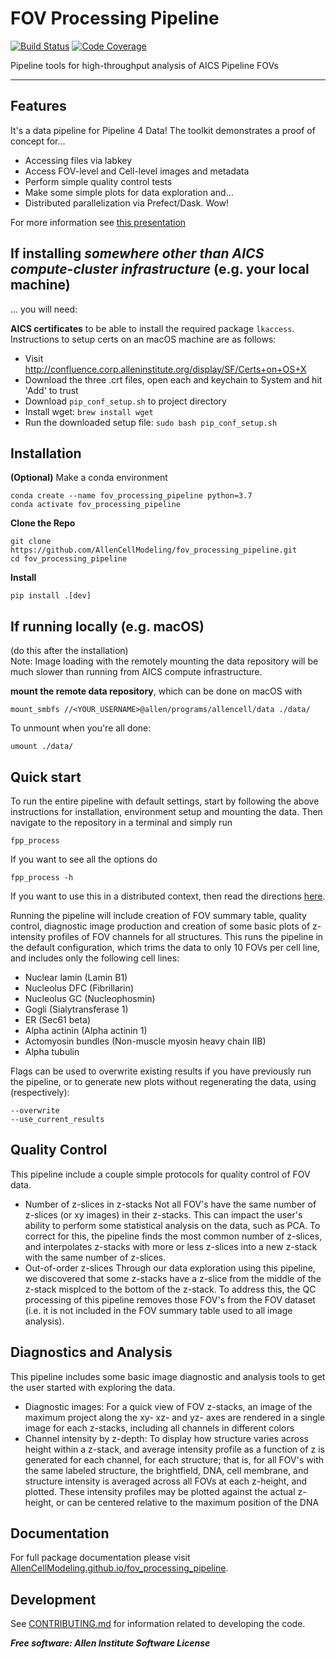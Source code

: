 # FOV Processing Pipeline

[![Build Status](https://github.com/AllenCellModeling/fov_processing_pipeline/workflows/Build%20Master/badge.svg)](https://github.com/AllenCellModeling/fov_processing_pipeline/actions)
[![Code Coverage](https://codecov.io/gh/AllenCellModeling/fov_processing_pipeline/branch/master/graph/badge.svg)](https://codecov.io/gh/AllenCellModeling/fov_processing_pipeline)

Pipeline tools for high-throughput analysis of AICS Pipeline FOVs

---

## Features
It's a data pipeline for Pipeline 4 Data!
The toolkit demonstrates a proof of concept for...
* Accessing files via labkey
* Access FOV-level and Cell-level images and metadata
* Perform simple quality control tests
* Make some simple plots for data exploration
and...
* Distributed parallelization via Prefect/Dask. Wow!

For more information see [this presentation](https://docs.google.com/presentation/d/13nFQ0KDxBti7Vgont6fcrv0gaE3NaGr-Deb-aNl2xLY/edit?usp=sharing)


## If installing *somewhere other than AICS compute-cluster infrastructure* (e.g. your local machine)
... you will need:

**AICS certificates** to be able to install the required package `lkaccess`. Instructions to setup certs on an macOS machine are as follows:

- Visit http://confluence.corp.alleninstitute.org/display/SF/Certs+on+OS+X
- Download the three .crt files, open each and keychain to System and hit 'Add' to trust
- Download `pip_conf_setup.sh` to project directory
- Install wget: `brew install wget`
- Run the downloaded setup file: `sudo bash pip_conf_setup.sh`

## Installation
**(Optional)** Make a conda environment
```
conda create --name fov_processing_pipeline python=3.7  
conda activate fov_processing_pipeline
```

**Clone the Repo**
```
git clone https://github.com/AllenCellModeling/fov_processing_pipeline.git
cd fov_processing_pipeline
```

**Install**  
```
pip install .[dev]
```

## If running locally (e.g. macOS)
(do this after the installation)  
Note: Image loading with the remotely mounting the data repository will be much slower than running from AICS compute infrastructure.

**mount the remote data repository**, which can be done on macOS with 

```
mount_smbfs //<YOUR_USERNAME>@allen/programs/allencell/data ./data/
```

To unmount when you're all done:

```
umount ./data/
```

## Quick start
To run the entire pipeline with default settings, start by following the above instructions for installation, environment setup and mounting the data. Then navigate to the repository in a terminal and simply run

```
fpp_process
```

If you want to see all the options do
```
fpp_process -h
```

If you want to use this in a distributed context, then read the directions [here](./docs/distributed_instructions.md).


Running the pipeline will include creation of FOV summary table, quality control, diagnostic image production and creation of some basic plots of z-intensity profiles of FOV channels for all structures. This runs the pipeline in the default configuration, which trims the data to only 10 FOVs per cell line, and includes only the following cell lines:
- Nuclear lamin (Lamin B1)
- Nucleolus DFC (Fibrillarin)
- Nucleolus GC (Nucleophosmin)
- Gogli (Sialytransferase 1)
- ER (Sec61 beta)
- Alpha actinin (Alpha actinin 1)
- Actomyosin bundles (Non-muscle myosin heavy chain IIB)
- Alpha tubulin

Flags can be used to overwrite existing results if you have previously run the pipeline, or to generate new plots without regenerating the data, using (respectively):
```
--overwrite
--use_current_results
```

## Quality Control
This pipeline include a couple simple protocols for quality control of FOV data.
* Number of z-slices in z-stacks
Not all FOV's have the same number of z-slices (or xy images) in their z-stacks. This can impact the user's ability to perform some statistical analysis on the data, such as PCA. To correct for this, the pipeline finds the most common number of z-slices, and interpolates z-stacks with more or less z-slices into a new z-stack with the same number of z-slices.
* Out-of-order z-slices
Through our data exploration using this pipeline, we discovered that some z-stacks have a z-slice from the middle of the z-stack misplced to the bottom of the z-stack. To address this, the QC processing of this pipeline removes those FOV's from the FOV dataset (i.e. it is not included in the FOV summary table used to all image analysis).

## Diagnostics and Analysis
This pipeline includes some basic image diagnostic and analysis tools to get the user started with exploring the data.
* Diagnostic images: For a quick view of FOV z-stacks, an image of the maximum project along the xy- xz- and yz- axes are rendered in a single image for each z-stacks, including all channels in different colors
* Channel intensity by z-depth: To display how structure varies across height within a z-stack, and average intensity profile as a function of z is generated for each channel, for each structure; that is, for all FOV's with the same labeled structure, the brightfield, DNA, cell membrane, and structure intensity is averaged across all FOVs at each z-height, and plotted. These intensity profiles may be plotted against the actual z-height, or can be centered relative to the maximum position of the DNA

## Documentation
For full package documentation please visit [AllenCellModeling.github.io/fov_processing_pipeline](https://AllenCellModeling.github.io/fov_processing_pipeline).

## Development
See [CONTRIBUTING.md](CONTRIBUTING.md) for information related to developing the code.

***Free software: Allen Institute Software License***
